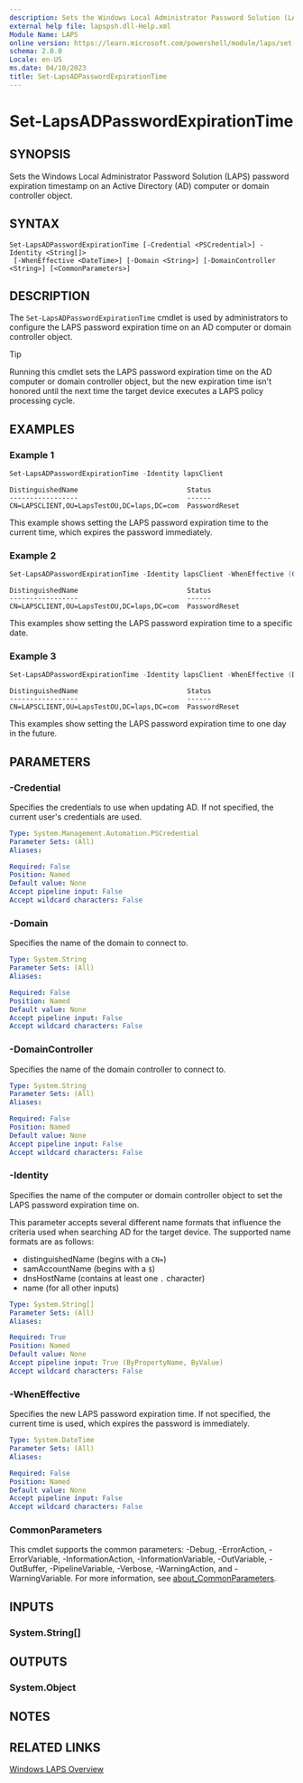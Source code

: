 ```yaml
---
description: Sets the Windows Local Administrator Password Solution (LAPS) password expiration timestamp on an Active Directory (AD) computer or domain controller object.
external help file: lapspsh.dll-Help.xml
Module Name: LAPS
online version: https://learn.microsoft.com/powershell/module/laps/set-lapsadpasswordexpirationtime?view=windowsserver2025-ps&wt.mc_id=ps-gethelp
schema: 2.0.0
Locale: en-US
ms.date: 04/10/2023
title: Set-LapsADPasswordExpirationTime
---
```


# Set-LapsADPasswordExpirationTime

## SYNOPSIS
Sets the Windows Local Administrator Password Solution (LAPS) password expiration timestamp on an
Active Directory (AD) computer or domain controller object.

## SYNTAX

```
Set-LapsADPasswordExpirationTime [-Credential <PSCredential>] -Identity <String[]>
 [-WhenEffective <DateTime>] [-Domain <String>] [-DomainController <String>] [<CommonParameters>]
```

## DESCRIPTION

The `Set-LapsADPasswordExpirationTime` cmdlet is used by administrators to configure the LAPS
password expiration time on an AD computer or domain controller object.

> [!TIP]
> Running this cmdlet sets the LAPS password expiration time on the AD computer or domain controller
> object, but the new expiration time isn't honored until the next time the target device executes a
> LAPS policy processing cycle.

## EXAMPLES

### Example 1

```powershell
Set-LapsADPasswordExpirationTime -Identity lapsClient
```

```Output
DistinguishedName                           Status
-----------------                           ------
CN=LAPSCLIENT,OU=LapsTestOU,DC=laps,DC=com  PasswordReset
```

This example shows setting the LAPS password expiration time to the current time, which expires the
password immediately.

### Example 2

```powershell
Set-LapsADPasswordExpirationTime -Identity lapsClient -WhenEffective (Get-Date -Date "07/04/2023 13:00:00")
```

```Output
DistinguishedName                           Status
-----------------                           ------
CN=LAPSCLIENT,OU=LapsTestOU,DC=laps,DC=com  PasswordReset
```

This examples show setting the LAPS password expiration time to a specific date.

### Example 3

```powershell
Set-LapsADPasswordExpirationTime -Identity lapsClient -WhenEffective (DateTime::Now.AddDays(1))
```

```Output
DistinguishedName                           Status
-----------------                           ------
CN=LAPSCLIENT,OU=LapsTestOU,DC=laps,DC=com  PasswordReset
```

This examples show setting the LAPS password expiration time to one day in the future.

## PARAMETERS

### -Credential

Specifies the credentials to use when updating AD. If not specified, the current user's credentials
are used.

```yaml
Type: System.Management.Automation.PSCredential
Parameter Sets: (All)
Aliases:

Required: False
Position: Named
Default value: None
Accept pipeline input: False
Accept wildcard characters: False
```

### -Domain

Specifies the name of the domain to connect to.

```yaml
Type: System.String
Parameter Sets: (All)
Aliases:

Required: False
Position: Named
Default value: None
Accept pipeline input: False
Accept wildcard characters: False
```

### -DomainController

Specifies the name of the domain controller to connect to.

```yaml
Type: System.String
Parameter Sets: (All)
Aliases:

Required: False
Position: Named
Default value: None
Accept pipeline input: False
Accept wildcard characters: False
```

### -Identity

Specifies the name of the computer or domain controller object to set the LAPS password expiration
time on.

This parameter accepts several different name formats that influence the criteria used when
searching AD for the target device. The supported name formats are as follows:

- distinguishedName (begins with a `CN=`)
- samAccountName (begins with a `$`)
- dnsHostName (contains at least one `.` character)
- name (for all other inputs)

```yaml
Type: System.String[]
Parameter Sets: (All)
Aliases:

Required: True
Position: Named
Default value: None
Accept pipeline input: True (ByPropertyName, ByValue)
Accept wildcard characters: False
```

### -WhenEffective

Specifies the new LAPS password expiration time. If not specified, the current time is used, which
expires the password is immediately.

```yaml
Type: System.DateTime
Parameter Sets: (All)
Aliases:

Required: False
Position: Named
Default value: None
Accept pipeline input: False
Accept wildcard characters: False
```

### CommonParameters

This cmdlet supports the common parameters: -Debug, -ErrorAction, -ErrorVariable,
-InformationAction, -InformationVariable, -OutVariable, -OutBuffer, -PipelineVariable, -Verbose,
-WarningAction, and -WarningVariable. For more information, see
[about_CommonParameters](http://go.microsoft.com/fwlink/?LinkID=113216).

## INPUTS

### System.String[]

## OUTPUTS

### System.Object

## NOTES

## RELATED LINKS

[Windows LAPS Overview](https://go.microsoft.com/fwlink/?linkid=2233901)
